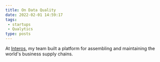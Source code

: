 ```yaml
---
title: On Data Quality
date: 2022-02-01 14:59:17
tags:
 - startups
 - Qualytics
type: posts
---
```

At [Interos](https://www.interos.ai/), my team built a platform for assembling and maintaining the world's business supply chains.